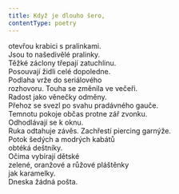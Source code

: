 ```yaml
---
title: Když je dlouho šero,
contentType: poetry
---
```


<section>

otevřou krabici s pralinkami.  
Jsou to našedivělé pralinky.  
Těžké záclony třepají zatuchlinu.  
Posouvají židli celé dopoledne.  
Podlaha vrže do seriálového  
rozhovoru. Touha se změnila ve večeři.  
Radost jako věnečky odměny.  
Přehoz se svezl po svahu pradávného gauče.  
Temnotu pokoje občas protne zář zvonku.  
Odhodlávají se k oknu.  
Ruka odtahuje závěs. Zachřestí piercing garnýže.  
Potok šedých a modrých kabátů  
obtéká deštníky.  
Očima vybírají dětské  
zelené, oranžové a růžové pláštěnky  
jak karamelky.  
Dneska žádná pošta.

</section>
